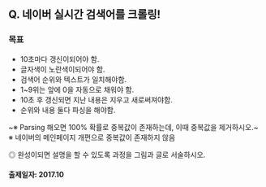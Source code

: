 ## Q. 네이버 실시간 검색어를 크롤링!

### 목표
* 10초마다 갱신이되어야 함.
* 글자색이 노란색이되어야 함.
* 검색어 순위와 텍스트가 일치해야함.
* 1~9위는 앞에 0을 자동으로 채워야 함.
* 10초 후 갱신되면 지난 내용은 지우고 새로써져야함.
* 순위와 내용 둘다 파싱을 해야함.

~※ Parsing 해오면 100% 확률로 중복값이 존재하는데, 이때 중복값을 제거하시오.~  
※ 네이버의 메인페이지 개편으로 중복값이 존재하지 않음

◎ 완성이되면 설명을 할 수 있도록 과정을 그림과 글로 서술하시오.  

#### 출제일자: 2017.10
